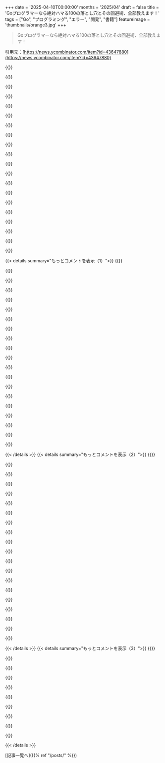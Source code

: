 +++
date = '2025-04-10T00:00:00'
months = '2025/04'
draft = false
title = 'Goプログラマーなら絶対ハマる100の落とし穴とその回避術、全部教えます！'
tags = ["Go", "プログラミング", "エラー", "開発", "書籍"]
featureimage = 'thumbnails/orange3.jpg'
+++

> Goプログラマーなら絶対ハマる100の落とし穴とその回避術、全部教えます！

引用元：[https://news.ycombinator.com/item?id=43647880](https://news.ycombinator.com/item?id=43647880)

{{<matomeQuote body="レビューのやり方を説明したんだけど、PRベースでのやり方を試してくれなかったんだよねー。もっとスムーズなコラボがしたかったのにさ。Manningのコピーエディターが、Goのことも知らないのにgit使えてるのが謎すぎる。しかも、Googleドキュメント以外にAsciiDocも受け付けてるみたいだし。<br>＞私がレビューのやり方を説明したんだけど、PRベースでのやり方を試してくれなかったんだよねー。“もっとスムーズなコラボがしたかったのにさ”" userName="mtlynch" createdAt="2025-04-10T23:25:16" color="">}}

{{<matomeQuote body="めっちゃ引き込まれる文章だね！ついついサイト見に行っちゃったよ。ところで、E-Readerでの表示は試した？サンプル見た感じ、画像とか色分けが多いからKindleだとちょっと厳しいかもねー。" userName="thi2" createdAt="2025-04-11T11:06:26" color="">}}

{{<matomeQuote body="ありがとー！最初はWebに特化してて、E-Readerは考えてなかったんだよね。でも、正式に本が出ることになったから、PDF版を優先して、rm2でテストするよ。" userName="mtlynch" createdAt="2025-04-11T12:53:41" color="#ff5c5c">}}

{{<matomeQuote body="それ、マジでびっくり。オンラインレビューツールじゃなくて、直接asciidoc編集させられるとか古すぎじゃない？コードレビューみたいなソフトがもっと前からあると思ってたわ。Wordとかのコメント機能みたいなのが普通じゃない？" userName="Cthulhu_" createdAt="2025-04-11T07:35:22" color="">}}

{{<matomeQuote body="もし見てたらだけど、sync.Poolで固定サイズじゃないオブジェクト使うのはマジで問題の元だよ！Goのstdlibのsync.Poolの使い方見ると、固定サイズの tiered poolがいっぱいあるし、大きいサイズは捨ててるし。<br>＞sync.Poolで固定サイズじゃないオブジェクト使うのはマジで問題の元だよ！“Goのstdlibのsync.Poolの使い方見ると、固定サイズの tiered poolがいっぱいあるし、大きいサイズは捨ててるし”" userName="Groxx" createdAt="2025-04-11T02:24:00" color="#ff33a1">}}

{{<matomeQuote body="Goにメモリアリーナがあればよかったのにね。poolのユースケースはアリーナで綺麗に解決できたのに。" userName="lenkite" createdAt="2025-04-11T04:19:53" color="">}}

{{<matomeQuote body="Goは1.22から実験的なアリーナAPIがあったよ。" userName="dilyevsky" createdAt="2025-04-11T04:54:08" color="">}}

{{<matomeQuote body="でも、その実験は失敗したんだよね。もう終わった。" userName="9rx" createdAt="2025-04-11T05:30:41" color="">}}

{{<matomeQuote body="アリーナ、また削除されたみたい。" userName="jensneuse" createdAt="2025-04-11T05:31:04" color="">}}

{{<matomeQuote body="多分だけど、この記事ってGoのGCが generationalじゃないから、ほとんど(全部じゃないけど)存在してるんじゃないかな。" userName="a-french-anon" createdAt="2025-04-11T08:37:56" color="">}}

{{<matomeQuote body="まあ、そうかもね。でも、世代別GCでも病的なくらいGCの挙動が悪くなることはよくあるよ。Poolとか手動でのメモリ管理は、常にそれなりに使い道があると思うな。" userName="Groxx" createdAt="2025-04-11T16:16:53" color="">}}

{{<matomeQuote body="コピー編集の話だけど、2010年にManningのためにDocBookで本を書いたんだ。DocBookはXMLだから、開始/終了タグを別々の行にして、コンテンツを真ん中に書いたんだよね。HTMLドキュメントみたいにさ。コピー編集後、全部一行にされて返ってきた時はマジでブチ切れてプロジェクト放棄しかけたわ。全然変わってないみたいだね。今はセルフパブリッシングにしてる。詳しくはここ→https://ryanbigg.com/2015/08/my-self-publishing-success-stor…" userName="ryanbigg" createdAt="2025-04-10T23:44:58" color="#785bff">}}

{{<matomeQuote body="もしかして勘違いしてる？XMLを手でフォーマットしたってこと？誰かがツールにロードして変更して保存しただけで、XMLなんて見てないんじゃない？XMLの見栄えなんて気にする人いる？" userName="ahtihn" createdAt="2025-04-11T07:32:58" color="">}}

{{<matomeQuote body="気にしなくていいってのが、そういう構文の大きな利点の一つだと思うけどね。もし何か理由があって気にするなら、フォーマットツールがあるじゃん。" userName="fc417fc802" createdAt="2025-04-11T09:16:17" color="">}}

{{<matomeQuote body="だってこのケースでは、人間と機械の両方にとって読みやすいことが重要だったのに、レビュー担当者は前者を無視したんだもん。それならWordで書けばいいじゃん。" userName="Cthulhu_" createdAt="2025-04-11T11:39:33" color="">}}

{{<matomeQuote body="この本の形式は、ブッククラブにすごく向いてるね。経験者も初心者も交じってやってるけど、この本の間違いは良い議論のきっかけになるんだ。ベテランは自分が同じ間違いをした時の話とか、どうやって避けてきたかを話してくれるし、初心者は他の言語との比較をしてるよ。“fuzzingを使ってない”とか“errgroupを使ってない”とか、Goの紹介になってるミスもあるよね。" userName="onionisafruit" createdAt="2025-04-10T21:55:10" color="#ff33a1">}}

{{<matomeQuote body="O’Reillyの著者だけど、著者は本の売り込みでつまずいたみたいだね。メールから始めるのが確実だと思うよ。私達も最初はメールだけだったし。後で詳細な提案書を提出したけど、そんなに大変じゃなかったよ。O’Reillyのツールも素晴らしいよ。git commitから本のフルバージョンを生成できるし。本の執筆は全部vimでやったよ。" userName="relistan" createdAt="2025-04-11T07:56:40" color="#ff5733">}}

{{<matomeQuote body="良い例となるリポジトリはありますか？" userName="alp1n3_eth" createdAt="2025-04-11T18:12:01" color="">}}

{{<matomeQuote body="彼らは自分たちのリポジトリをホストしていて、ビルドは彼らのシステムで行われるけど、レイアウトはすごくシンプルだよ。番号が振られたファイルがasciidocとかmarkdownとか、好きな形式で置かれてるだけ。" userName="relistan" createdAt="2025-04-12T08:51:12" color="">}}

{{<matomeQuote body="Manningの著者さん、こんにちは！この本はマジで最高だよ。数年前に読んだけど、すごく役に立ったし、良い情報を少しずつ得られるから、また読み返せるよね。今度またGoのプロジェクトを始めるから、また見直すつもりだよ。この本の良いところは、全部“実世界”の話って感じがするところ。著者がGoでたくさん開発してきて、どこに落とし穴があるか教えてくれるから、時間を節約できるんだよね！" userName="JeremyMorgan" createdAt="2025-04-10T21:48:13" color="#ff5c5c">}}

{{< details summary="もっとコメントを表示（1）">}}
{{<matomeQuote body="この記事の著者はGoでたくさん開発してるんだなってわかるね！<br>＞著者は当時Goであんまり開発してなかったんだって。でも、それって別にその分野に詳しくなったり、本を書いたりするのに必須じゃないってことの証明だよね。" userName="Cthulhu_" createdAt="2025-04-11T12:03:48" color="">}}

{{<matomeQuote body="そういうプログラミング本って結構あるよね。しかも、だいたいバレる。" userName="Suppafly" createdAt="2025-04-11T16:54:29" color="">}}

{{<matomeQuote body="例のgoroutineのやつ（#63）について質問！コピペできないけど画像なんだよね。<br>なんでよくある間違いがgoroutine限定なの？もしgoroutineを使わずにfunction closuresを作ったら、全部同じ'i'変数を参照するのかな？（たぶん、この間違いがgoroutineとセットになりやすいからだよね）。<br>著者が真剣に本に向き合ってるのが伝わるから、マジ尊敬する。Goを学ぶためじゃなくて、良い本を作るってどういうことかを知るために興味が出てきた。" userName="adeon" createdAt="2025-04-10T22:06:02" color="#ff33a1">}}

{{<matomeQuote body="詳細はこちら：https://100go.co/#not-being-careful-with-goroutines-and-loop...だよ。<br>僕の例はたぶんひどいと思う。Goの最近のアップデートのおかげで、もう当てはまらない3つの間違いのうちの1つだから。<br>コメントありがとう！めっちゃ嬉しい。" userName="teivah" createdAt="2025-04-10T22:09:10" color="#ff5c5c">}}

{{<matomeQuote body="本を書くだけじゃなくて、読者が新しい情報で混乱しないように、オンラインコンテンツも最新に保ってるの？しかも「もう当てはまらない間違いの一つ」って即答できるの？マジすごい。<br>技術的な文章の例としてブックマークしたよ。教育とか教えるのってマジで難しいよね。何度も書き直して短くしたり、わかりやすくしたり…それって作品への愛だよね。完璧主義はほどほどにしないとね！" userName="adeon" createdAt="2025-04-10T23:09:27" color="#ff33a1">}}

{{<matomeQuote body="もし続編を書くとしたら、単純に「間違い」を削除して「86個のGoの間違いとその回避方法」にする？それとも、もっと見つける？" userName="Cthulhu_" createdAt="2025-04-11T12:05:17" color="">}}

{{<matomeQuote body="#633はタイプミスか説明が下手なだけだと思うよ。<br>「このコードは順番に関係なく123を出力すると予想されるかもしれない」じゃなくて「正確に」か「順番に」と言うべき。<br>非同期実行でFIFOを想定するのって、初めて並行処理に出会う人が最初にやるミスだよね。" userName="ljm" createdAt="2025-04-10T22:15:27" color="#ff33a1">}}

{{<matomeQuote body="問題は順番がバラバラになる“かもしれない”ことじゃなくて、共有メモリアクセスのタイミングで値が欠落したり重複したりすること。<br>Go 1.22で挙動が変わったんだよね。<br>[1]: https://go.dev/blog/loopvar-preview" userName="amarshall" createdAt="2025-04-10T22:28:40" color="#ff5733">}}

{{<matomeQuote body="質問の核心はそこ！リンク先（https://go.dev/blog/loopvar-preview）にも書いてあるけど。<br>つまり、Goではforループの'i'変数は毎回同じ'i'を参照するってこと？closureが全部同じ'i'を参照するって気づかないミスだよね。<br>それとも、goroutine自体に変なルールがあるの？Goをほとんど書かないから気になったんだ。Go 1.22の変更は良いと思う。自分も同じミスをしそう。" userName="adeon" createdAt="2025-04-10T22:47:17" color="#45d325">}}

{{<matomeQuote body="それってJSのclosureとscopeの問題と同じじゃん。<br>値そのものじゃなくて、値への参照を扱ってるってこと。" userName="ljm" createdAt="2025-04-10T23:36:59" color="#ff5733">}}

{{<matomeQuote body="100個のGoのミス、間違いなく1つ目だね。goroutineを使わなくても問題を示す方法はあったよ。ループ内でクロージャのリストを作って、ループが終わった後に同期的に呼び出すとかさ。そうすれば、全部同じ（この場合は最後の）iの値になるんだ。" userName="kbolino" createdAt="2025-04-11T13:04:25" color="#ff33a1">}}

{{<matomeQuote body="#63は、適切な同期なしに複数のgoroutineを実行したときの実行保証の欠如についての話じゃないんだ。ループ変数とgoroutineに関するものなんだよね。" userName="teivah" createdAt="2025-04-10T22:26:10" color="">}}

{{<matomeQuote body="素敵な記事だね。特に付け加えることはないんだけど、ただupvoteボタンをクリックするだけじゃ足りない気がして。" userName="goostavos" createdAt="2025-04-10T21:30:26" color="">}}

{{<matomeQuote body="自分の投稿がHNに載ってることに気づいた！どうもありがとう😊" userName="teivah" createdAt="2025-04-10T21:46:28" color="">}}

{{<matomeQuote body="全く同じことを書こうと思ってここに来た！" userName="4ndrewl" createdAt="2025-04-10T21:31:11" color="">}}

{{<matomeQuote body="ありがとうございます！" userName="teivah" createdAt="2025-04-10T21:46:41" color="">}}

{{<matomeQuote body="＞スイスで仕事をしてて、C++のレガシーコードベースをリファクタリングしてたんだ…<br>すごく良い職場だよね。“Aを完全に新しいスタックで実装しよう”って決めて、しばらくしてから“あ…これは難しすぎる、まずい決断だった。別のを試そう”って言えるんだから。" userName="re-lre-l" createdAt="2025-04-11T10:15:24" color="">}}

{{<matomeQuote body="Sensei’s Libraryに、Goで作られたミスのコレクションがあるよ：＜https://senseis.xmp.net/?Mistakes＞" userName="tmtvl" createdAt="2025-04-11T08:31:21" color="#38d3d3">}}

{{<matomeQuote body="これって、言語じゃなくてボードゲームの話？" userName="leeuw01" createdAt="2025-04-11T13:22:33" color="">}}

{{<matomeQuote body="著者に言わせると、この本が「100 _ Mistakes and How to Avoid Them」シリーズの始まりなんだって。それがプログラミング言語をベースにした本の新しい道を開いたんだね。" userName="turtleyacht" createdAt="2025-04-10T21:43:21" color="#ff5c5c">}}


{{< /details >}}
{{< details summary="もっとコメントを表示（2）">}}
{{<matomeQuote body="DEからマジで色々学んだわー。ブログで10年くらい書いてたけど、ネットの記事って直接的じゃないと読んでもらえないじゃん？でも本は違う。読者はわざわざ買ってくれてるんだから、価値のある場所に連れて行くのがこっちの仕事。時間がかかってもいいわけ。<br><br>でも、本って無駄なpaddingが多い気がするんだよねー。28語を120語にする例とかマジそれ。最初の段落とか意味なくね？「100 Go Mistakes」って本読んでる時点で、そのミスがよくあるってわかるじゃん。価値上がった？<br><br>コードの説明も不要だと思う。コードtrivialだし。コードの横にも説明あるし。やっと本題って感じ。<br><br>出版社はページ数稼がないと本の値段に見合わないって思ってるんだろうけど、マジ勘弁。" userName="m1keil" createdAt="2025-04-11T03:34:40" color="">}}

{{<matomeQuote body="それはあなたの意見だよね、別にいいんだけどさー。ちょっと考え変わるか試させて。<br><br>＞最初の段落とか意味なくね？「100 Go Mistakes」って本読んでる時点で、そのミスがよくあるってわかるじゃん。価値上がった？<br>頻出ミスのレベルも色々あるからねー。これは多くの開発者が一度はやるミスだと思うよ。だから頻出だって強調するのはアリだと思うな。”<br><br>＞コードの説明も不要だと思う。コードtrivialだし。<br>コードの意図は常に説明するって決めてるんだよね。5行でも、何を伝えたいか理解しやすくなるじゃん？”<br><br>＞コードの横にも説明あるし。<br>横の説明は本のサイズに関係ないから、そのargumentは成り立たないね。読者がどこに注目すべきかhighlightするためにやってるんだ。”<br><br>本の値段を正当化するためじゃないよー。読者を導いて、期待値を明確にして、説明についてきてもらうため。そう捉えるのは自由だけど、それが理由じゃないよ。少なくとも俺の本はね。" userName="teivah" createdAt="2025-04-11T08:17:26" color="">}}

{{<matomeQuote body="＞これは読者を導いて、期待値を明確にして、説明についてきてもらうため。<br>それってブログでも同じじゃない？<br><br>誤解しないでね、The Little Schemerみたいなのが良いって言ってるわけじゃないし、ブログ版が最高だとも思ってないよ。でも、本のpaddingって存在するよね？<br><br>ちなみに、O'Reilly Learningであなたの本読んだけど、良い本だと思うよ。だからdisってるわけじゃないんだ。出版社disだよ。" userName="m1keil" createdAt="2025-04-11T10:28:57" color="">}}

{{<matomeQuote body="気にしないで。あなたの意見は理解してるよ。契約で最低ページ数があるんだよね。でも個人的には、ページ数増やせってプレッシャーは感じなかったな。<br><br>むしろDEに、「just-in-case teachingよりjust-in-time teachingを優先しろ」って何度も言われたよ。章に役立たないセクションは削られた。「役立つかもしれない」程度じゃダメなんだって。<br><br>誰と仕事するか、どの出版社かってのもあると思う。Manningはフェアだったよ。" userName="teivah" createdAt="2025-04-11T11:02:54" color="#45d325">}}

{{<matomeQuote body="ソースコードにコメント追加するの、編集チームと仕事するなら、バージョン管理のないPDFとかWordファイルより全然マシ。" userName="pier25" createdAt="2025-04-11T01:09:45" color="">}}

{{<matomeQuote body="「でも、Timのレビューは他のレビュー全部合わせたのと同じくらい価値があったかも」…なのに、レビューについて何も教えてくれないのは残念。他のinputのscreenshotとか詳細さからするとね。<br><br>あと、copyeditorの件はマジで共感。" userName="methods21" createdAt="2025-04-11T22:00:58" color="">}}

{{<matomeQuote body="彼のレビューは300ページ以上の本にannotatedされたコメントなんだよ。彼のレビューをdeep divingしても、このセクションが良くなるとは思えない。" userName="teivah" createdAt="2025-04-11T22:54:34" color="">}}

{{<matomeQuote body="Goのミスで一番気になるのは、gc pausesとか、first-class named and default argumentsがないとか、exceptionsがないとか、subrange typesがないとか。<br><br>だからGo使わないようにしてる。もしくは、missing features（generics）が追加されるまで待つ。" userName="musicale" createdAt="2025-04-12T01:57:34" color="">}}

{{<matomeQuote body="Genericsもうあるよ。" userName="teivah" createdAt="2025-04-12T13:31:19" color="#ff5733">}}

{{<matomeQuote body="マジで。Go 1.0から1.18まで、10年も待ったけどね。" userName="musicale" createdAt="2025-04-12T23:42:23" color="#785bff">}}

{{<matomeQuote body="2年くらい前に読んだけど、マジでおすすめだよ。Josh BlochのEffective Javaみたいな雰囲気があるんだよね。" userName="meling" createdAt="2025-04-10T21:54:38" color="#45d325">}}

{{<matomeQuote body="ここで挙げられてる例は間違ってるよ。Go 1.22からループ変数はイテレーションごとにスコープを持つから、この”壊れた”コードは決定的で正しいんだ。<br>>https://go.dev/blog/loopvar-preview" userName="tyho" createdAt="2025-04-11T12:22:33" color="#38d3d3">}}

{{<matomeQuote body="時代遅れって言いたいんだよね。ここに書いたんだけど。<br>>https://100go.co/#not-being-careful-with-goroutines-and-loop...<br>でも、君の言う通り修正されたんだよね(100個の間違いのうち2つと一緒に)。" userName="teivah" createdAt="2025-04-11T12:36:55" color="">}}

{{<matomeQuote body="まだWindows 7をサポートしなきゃいけない業界にいるんだよね。最後にサポートされたバージョンは1.20だよ。時代遅れかどうかは相対的なんだよね。" userName="yndoendo" createdAt="2025-04-11T13:27:56" color="">}}

{{<matomeQuote body="今日コード書いたんだけど、新しい挙動に頼っちゃった。ちょっと後ろめたい気持ちになった。" userName="tyho" createdAt="2025-04-11T12:50:20" color="">}}

{{<matomeQuote body="それって2023年の問題なの？C#は2012年に似たようなの直した気がするけど。Goはまだ車輪の再発明を誇らしげにしてるの？しかも木製でシロアリだらけの？" userName="josefx" createdAt="2025-04-11T17:37:10" color="">}}

{{<matomeQuote body="audibleでこの本を買ったんだけど(PDF版もあるって書いてあったから)、PDF版にはコードが少ししかなくて、本全体が入ってなかった。audibleの仕様だったらごめん。本のせいじゃないかもだし。聴くの楽しみにしてるよ。" userName="lexoj" createdAt="2025-04-11T09:29:22" color="">}}

{{<matomeQuote body="もし本を出版することに興味があったら、連絡して何が障害になってるか教えてほしいな。メールアドレスはプロフィールにあるよ。何も売るつもりはないから、君が直面してる問題を理解したいんだ。" userName="codazoda" createdAt="2025-04-11T00:55:16" color="#ff5733">}}

{{<matomeQuote body="Goを学ぶことに興味がある身としては、これは素晴らしいね、ありがとう！" userName="kickbribe" createdAt="2025-04-11T02:13:45" color="#785bff">}}

{{<matomeQuote body="良い言語は、間違いの余地を残すべきじゃない。" userName="revskill" createdAt="2025-04-11T05:15:09" color="">}}


{{< /details >}}
{{< details summary="もっとコメントを表示（3）">}}
{{<matomeQuote body="でもさー、良い言語って実用的じゃなきゃダメじゃん？で、実用的なものって絶対ミスする余地があるんだよね。なんか矛盾してない？" userName="9rx" createdAt="2025-04-11T05:37:23" color="">}}

{{<matomeQuote body="最高のアプリケーションってバグがないことだよね。で、バグをなくすにはコードを一切書かないことしかない、マジレス。" userName="adamors" createdAt="2025-04-11T06:47:42" color="">}}

{{<matomeQuote body="ミスする余地がない言語なんて、人間には使えないっしょ。" userName="stpedgwdgfhgdd" createdAt="2025-04-11T07:53:52" color="">}}

{{<matomeQuote body="それ、LLM agentに必要じゃん。" userName="revskill" createdAt="2025-04-11T12:24:39" color="">}}

{{<matomeQuote body="それって“良い”のほんの一面じゃん？どの言語にも落とし穴はあるし、多い少ないはあるよね。Goにも落とし穴はあるけど、元々置き換えるはずだった(C/C++)よりは少ないでしょ。ミスする余地がない言語には、読みやすさとか生産性とかの問題が出てくるし。Rustはそういう意味でより“ガチガチ”な気がする。" userName="Cthulhu_" createdAt="2025-04-11T13:19:14" color="#785bff">}}

{{<matomeQuote body="マジそれな。存在する言語ってクソなのばっかで悲しいわ。" userName="pessimizer" createdAt="2025-04-11T18:10:46" color="">}}

{{<matomeQuote body="＞正直言うと、俺も結構インスピレーションの源だったんだよね！<br>自分で自分を褒めるのは正直じゃないよね。誰か他の人に「彼はインスピレーションの源だ」って言うのが正直ってもんでしょ。" userName="begueradj" createdAt="2025-04-11T05:31:09" color="">}}

{{<matomeQuote body="この場合は適切だと思うよ。だって彼はミスのインスピレーションの源だったんだから、自分を褒めてるわけじゃないじゃん。" userName="esrch" createdAt="2025-04-11T07:58:47" color="#38d3d3">}}

{{<matomeQuote body="本の中のミスのインスピレーションの源は自分だって言ったんだよ。言い換えると、俺自身がたくさんミスをして、それが本のセクションになったってこと。" userName="teivah" createdAt="2025-04-11T10:55:51" color="#45d325">}}

{{<matomeQuote body="ぶっちゃけ、彼が言いたいことわかってるか怪しいわ。" userName="stpedgwdgfhgdd" createdAt="2025-04-11T07:49:38" color="">}}


{{< /details >}}


[記事一覧へ]({{% ref "/posts/" %}})
